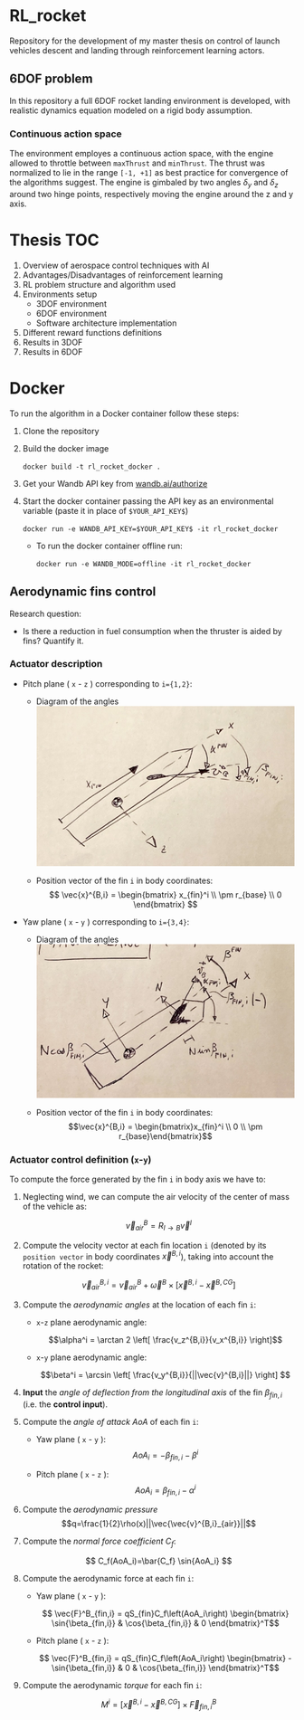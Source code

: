 # RL_rocket
Repository for the development of my master thesis on control of launch vehicles descent and landing through reinforcement learning actors.

## 6DOF problem
In this repository a full 6DOF rocket landing environment is developed, with realistic dynamics equation modeled on a rigid body assumption.

### Continuous action space
The environment employes a continuous action space, with the engine allowed to throttle between `maxThrust` and `minThrust`. The thrust was normalized to lie in the range `[-1, +1]` as best practice for convergence of the algorithms suggest. The engine is gimbaled by two angles $\delta_y$ and $\delta_z$ around two hinge points, respectively moving the engine around the z and y axis.

# Thesis TOC

1. Overview of aerospace control techniques with AI
2. Advantages/Disadvantages of reinforcement learning
3. RL problem structure and algorithm used
4. Environments setup
    - 3DOF environment
    - 6DOF environment
    - Software architecture implementation
5. Different reward functions definitions
6. Results in 3DOF
7. Results in 6DOF

# Docker
To run the algorithm in a Docker container follow these steps:
1. Clone the repository

2. Build the docker image
    
    `docker build -t rl_rocket_docker .`
3. Get your Wandb API key from [wandb.ai/authorize](https://www.wandb.ai/authorize)
4. Start the docker container passing the API key as an environmental variable (paste it in place of `$YOUR_API_KEY$`)

    `docker run -e WANDB_API_KEY=$YOUR_API_KEY$ -it rl_rocket_docker`
    
    * To run the docker container offline run:
        
        `docker run -e WANDB_MODE=offline -it rl_rocket_docker`

## Aerodynamic fins control

Research question:
*   Is there a reduction in fuel consumption when the thruster is aided by fins? Quantify it.


### Actuator description

*   Pitch plane ( `x` - `z` ) corresponding to `i={1,2}`:
    * Diagram of the angles ![](_images/fins_pitch_plane.png)

    * Position vector of the fin `i` in body coordinates:
        $$
        \vec{x}^{B,i} = 
        \begin{bmatrix}
            x_{fin}^i \\ \pm r_{base} \\ 0
        \end{bmatrix}
        $$

*   Yaw plane ( `x` - `y` ) corresponding to `i={3,4}`:
    * Diagram of the angles ![](_images/fins_yaw_plane.png)

    * Position vector of the fin `i` in body coordinates:
        $$\vec{x}^{B,i} = \begin{bmatrix}x_{fin}^i \\ 0 \\ \pm r_{base}\end{bmatrix}$$

### Actuator control definition (`x`-`y`)
To compute the force generated by the fin `i` in body axis we have to:

1.  Neglecting wind, we can compute the air velocity of the center of mass of the vehicle as: 

    $$ \vec{v}^B_{air} = R_{I \rightarrow B}\vec{v}^I$$

1.  Compute the velocity vector at each fin location `i` (denoted by its `position vector` in body coordinates $\vec{x}^{B,i}$), taking into account the rotation of the rocket:

    $$ \vec{v}^{B,i}_{air} = \vec{v}^B_{air} + \vec{\omega}^B \times \left[ \vec{x}^{B,i} - \vec{x}^{B,CG}\right]$$



1.  Compute the *aerodynamic angles* at the location of each fin `i`:

    *   `x`-`z` plane aerodynamic angle:
    
        $$\alpha^i = \arctan 2 \left[ \frac{v_z^{B,i}}{v_x^{B,i}} \right]$$

    *   `x`-`y` plane aerodynamic angle:

        $$\beta^i = \arcsin \left[ \frac{v_y^{B,i}}{||\vec{v}^{B,i}||} \right] $$

1.  **Input** the *angle of deflection from the longitudinal axis* of the fin $\beta_{fin,i}$ (i.e. the **control input**).

1.  Compute the *angle of attack* $AoA$ of each fin `i`:
    
    *   Yaw plane ( `x` - `y` ):
        $$AoA_i = -\beta_{fin,i} - \beta^i$$
        
    *   Pitch plane ( `x` - `z` ):
        $$AoA_i = \beta_{fin,i} - \alpha^i$$

1.  Compute the *aerodynamic pressure* $$q=\frac{1}{2}\rho(x)||\vec{\vec{v}^{B,i}_{air}}||$$

1.  Compute the *normal force coefficient* $C_f$:

    $$ C_f(AoA_i)=\bar{C_f} \sin{AoA_i} $$

1.  Compute the aerodynamic force at each fin `i`:

    *   Yaw plane ( `x` - `y` ):

        $$ \vec{F}^B_{fin,i} = qS_{fin}C_f\left(AoA_i\right)
        \begin{bmatrix}
        \sin{\beta_{fin,i}} & \cos{\beta_{fin,i}} & 0
        \end{bmatrix}^T$$
        
    *   Pitch plane ( `x` - `z` ):
        
        $$ \vec{F}^B_{fin,i} = qS_{fin}C_f\left(AoA_i\right)
        \begin{bmatrix}
        -\sin{\beta_{fin,i}} & 0 & \cos{\beta_{fin,i}}
        \end{bmatrix}^T$$

1.  Compute the aerodynamic *torque* for each fin `i`:

    $$ M^i = \left[ \vec{x}^{B,i} - \vec{x}^{B,CG}\right] \times \vec{F}^B_{fin,i} $$

